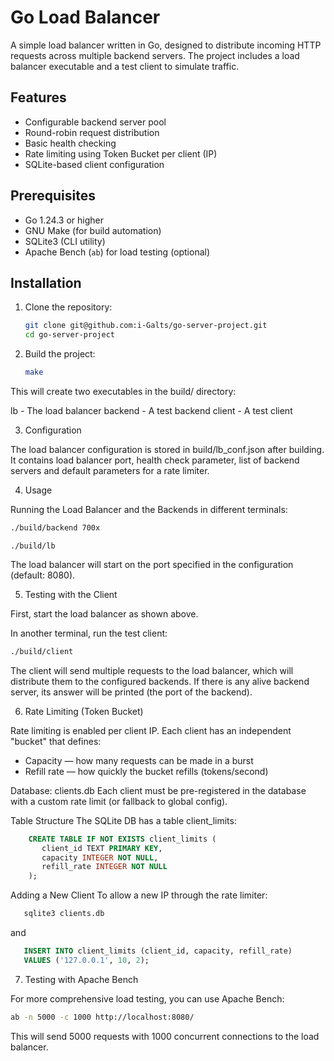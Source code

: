 # Go Load Balancer

A simple load balancer written in Go, designed to distribute incoming HTTP requests across multiple backend servers. The project includes a load balancer executable and a test client to simulate traffic.

## Features

- Configurable backend server pool
- Round-robin request distribution
- Basic health checking
- Rate limiting using Token Bucket per client (IP)
- SQLite-based client configuration

## Prerequisites

- Go 1.24.3 or higher
- GNU Make (for build automation)
- SQLite3 (CLI utility)
- Apache Bench (`ab`) for load testing (optional)

## Installation

1. Clone the repository:
   ```bash
   git clone git@github.com:i-Galts/go-server-project.git
   cd go-server-project
   ```

2. Build the project:
   ```bash
   make
   ```

This will create two executables in the build/ directory:


lb - The load balancer
backend - A test backend
client - A test client


3. Configuration

The load balancer configuration is stored in build/lb_conf.json after building. It contains load balancer port, health check parameter, list of backend servers and default parameters for a rate limiter.

4. Usage

Running the Load Balancer and the Backends in different terminals:
   ```bash
   ./build/backend 700x
   ```

   ```
   ./build/lb
   ```
   
The load balancer will start on the port specified in the configuration (default: 8080).

5. Testing with the Client

First, start the load balancer as shown above.

In another terminal, run the test client:

   ```bash
   ./build/client
   ```

The client will send multiple requests to the load balancer, which will distribute them to the configured backends. If there is any alive backend server, its answer will be printed (the port of the backend).

6. Rate Limiting (Token Bucket)

Rate limiting is enabled per client IP. Each client has an independent "bucket" that defines:

- Capacity — how many requests can be made in a burst
- Refill rate — how quickly the bucket refills (tokens/second)

Database: clients.db
Each client must be pre-registered in the database with a custom rate limit (or fallback to global config).

Table Structure
The SQLite DB has a table client_limits:
```sql
    CREATE TABLE IF NOT EXISTS client_limits (
       client_id TEXT PRIMARY KEY,
       capacity INTEGER NOT NULL,
       refill_rate INTEGER NOT NULL
    );
```

Adding a New Client
To allow a new IP through the rate limiter:
```bash
   sqlite3 clients.db
```
and
```sql
   INSERT INTO client_limits (client_id, capacity, refill_rate)
   VALUES ('127.0.0.1', 10, 2);
```

7. Testing with Apache Bench

For more comprehensive load testing, you can use Apache Bench:

   ```bash
   ab -n 5000 -c 1000 http://localhost:8080/
   ```

This will send 5000 requests with 1000 concurrent connections to the load balancer.